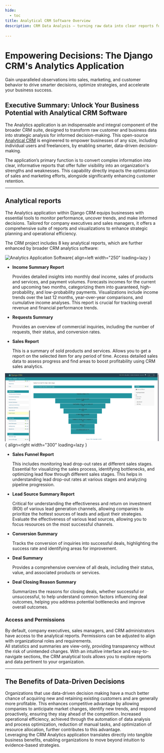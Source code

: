 ```yaml
---
hide:
  - toc
title: Analytical CRM Software Overview
description: CRM Data Analysis – turning raw data into clear reports for better decision-making. Explore detailed income, sales and conversion metrics to boost profitability.

---
```


# Empowering Decisions: The Django CRM's Analytics Application

Gain unparalleled observations into sales, marketing, and customer behavior to drive smarter decisions, optimize strategies, and accelerate your business success.

## Executive Summary: Unlock Your Business Potential with Analytical CRM Software

The Analytics application is an indispensable and integral component of the broader CRM suite, designed to transform raw customer and business data into strategic analysis for informed decision-making. This open-source [Analytical CRM](../index.md) is engineered to empower businesses of any size, including individual users and freelancers, by enabling smarter, data-driven decision-making.

The application’s primary function is to convert complex information into clear, informative reports that offer fuller visibility into an organization's strengths and weaknesses. This capability directly impacts the optimization of sales and marketing efforts, alongside significantly enhancing customer retention.

---

## Analytical reports

The Analytics application within Django CRM equips businesses with essential tools to monitor performance, uncover trends, and make informed decisions. Tailored for company executives and sales managers, it offers a comprehensive suite of reports and visualizations to enhance strategic planning and operational efficiency.

The CRM project includes 8 key analytical reports, which are further enhanced by broader CRM analytics software:

![Analytics Application Software](../assets/img/screenshots/income_summary_screenshot.png){ align=left width="250" loading=lazy }

* **Income Summary Report**

    Provides detailed insights into monthly deal income, sales of products and services, and payment volumes. Forecasts incomes for the current and upcoming two months, categorizing them into guaranteed, high-probability, and low-probability payments. Visualizations include income trends over the last 12 months, year-over-year comparisons, and cumulative income analyses. This report is crucial for tracking overall revenue and financial performance trends.

* **Requests Summary**

    Provides an overview of commercial inquiries, including the number of requests, their status, and conversion rates.

* **Sales Report**

    This is a summary of sold products and services. Allows you to get a report on the selected item for any period of time. Access detailed sales data to assess progress and find areas to boost profitability using CRM sales analytics.

![Screenshot of Sales Funnel Report](../assets/img/screenshots/sales_funnel_screenshot.png){ align=right width="300" loading=lazy }

* **Sales Funnel Report**

    This includes monitoring lead drop-out rates at different sales stages.
    Essential for visualizing the sales process, identifying bottlenecks, and optimizing lead flow through different sales stages. This helps in understanding lead drop-out rates at various stages and analyzing pipeline progression.

* **Lead Source Summary Report**

    Critical for understanding the effectiveness and return on investment (ROI) of various lead generation channels,  allowing companies to prioritize the hottest sources of leads and adjust their strategies. Evaluate the effectiveness of various lead sources, allowing you to focus resources on the most successful channels.

* **Conversion Summary**

    Tracks the conversion of inquiries into successful deals, highlighting the success rate and identifying areas for improvement.

* **Deal Summary**

    Provides a comprehensive overview of all deals, including their status, value, and associated products or services.

* **Deal Closing Reason Summary**

    Summarizes the reasons for closing deals, whether successful or unsuccessful, to help understand common factors influencing deal outcomes, helping you address potential bottlenecks and improve overall outcomes.

### Access and Permissions

By default, company executives, sales managers, and CRM administrators have access to the analytical reports. Permissions can be adjusted to align with organizational roles and requirements.  
All statistics and summaries are view-only, providing transparency without the risk of unintended changes. With an intuitive interface and easy-to-navigate sections, the CRM analytical tools allows you to explore reports and data pertinent to your organization.

---

## The Benefits of Data-Driven Decisions

Organizations that use data-driven decision making have a much better chance of acquiring new and retaining existing customers and are generally more profitable. This enhances competitive advantage by allowing companies to anticipate market changes, identify new trends, and respond proactively, ensuring they stay ahead of the competition. Increased operational efficiency, achieved through the automation of data analysis and process optimization, reduction of manual tasks, and optimization of resource allocation, further contributes to this advantage.  
Leveraging the CRM Analytics application translates directly into tangible business benefits, enabling organizations to move beyond intuition to evidence-based strategies.
